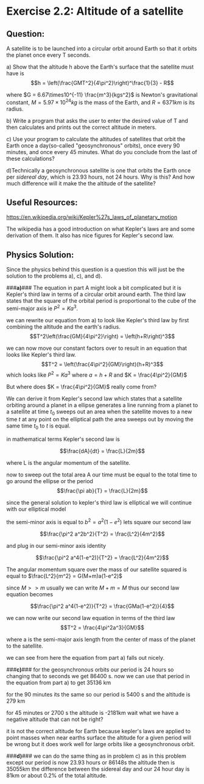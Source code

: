 # **Exercise 2.2: Altitude of a satellite**

## **Question:**
A satellite is to be launched into a circular orbit around Earth so that it orbits the planet once every T seconds.

a) Show that the altitude h above the Earth's surface that the satellite must have is 
$$h = \left(\frac{GMT^2}{4\pi^2}\right)^\frac{1}{3} - R$$

where $G = 6.67\times10^{-11} \frac{m^3}{kgs^2}$ is Newton's gravitational constant, $M = 5.97\times10^{24} kg$ is the mass of the Earth, and $R = 6371 km$ is its radius.  

b) Write a program that asks the user to enter the desired value of T and then calculates and prints out the correct altitude in meters.  
 
  
c) Use your program to calculate the altitudes of satellites that orbit the Earth once a day(so-called "geosynchronous" orbits), once every 90 minutes, and once every 45 minutes. What do you conclude from the last of these calculations?


d)Technically a geosynchronous satellite is one that orbits the Earth once per *sidereal day*, which is 23.93 hours, not 24 hours. Why is this? And how much difference will it make the the altitude of the satellite?
## **Useful Resources:**
https://en.wikipedia.org/wiki/Kepler%27s_laws_of_planetary_motion

The wikipedia has a good introduction on what Kepler's laws are and some derivation of them. It also has nice figures for Kepler's second law. 

## **Physics Solution:**

Since the physics behind this question is a question this will just be the  solution to the problems a), c), and d).

###**a)**###
The equation in part A might look a bit complicated but it is Kepler's third law in terms of a circular orbit around earth. The third law states that the square of the orbital period is proportional to the cube of the semi-major axis ie $P^2 = Ka^3$. 

we can rewrite our equation from a) to look like Kepler's third law by first combining the altitude and the earth's radius.
$$T^2\left(\frac{GM}{4\pi^2}\right) = \left(h+R\right)^3$$

we can now move our constant factors over to result in an equation that looks like Kepler's third law.
$$T^2 = \left(\frac{4\pi^2}{GM}\right)(h+R)^3$$
which looks like $P^2 = Ka^3$ where $a = h + R$ and $K = \frac{4\pi^2}{GM}$

But where does $K = \frac{4\pi^2}{GM}$ really come from? 

We can derive it from Kepler's second law which states that a satellite orbiting around a planet in a ellipse generates a line running from a planet to a satellite at time $t_{0}$ sweeps out an area when the satellite moves to a new time $t$ at any point on the elliptical path the area sweeps out by moving the same time $t_{0}$ to $t$  is equal. 

in mathematical terms Kepler's second law is 

$$\frac{dA}{dt} = \frac{L}{2m}$$

where L is the angular momentum of the satellite.

now to sweep out the total area A our time must be equal to the total time to go around the ellipse or the period
$$\frac{\pi ab}{T} = \frac{L}{2m}$$

since the general solution to kepler's third law is elliptical we will continue with our elliptical model

the semi-minor axis is equal to $b^2 = a^2(1-e^2)$
lets square our second law 

$$\frac{\pi^2 a^2b^2}{T^2} = \frac{L^2}{4m^2}$$

and plug in our semi-minor axis identity

$$\frac{\pi^2 a^4(1-e^2)}{T^2} = \frac{L^2}{4m^2}$$

The angular momentum square over the mass of our satellite squared is equal to $\frac{L^2}{m^2} = G(M+m)a(1-e^2)$

since $M >> m$ usually we can write $M + m = M$
thus our second law equation becomes

$$\frac{\pi^2 a^4(1-e^2)}{T^2} = \frac{GMa(1-e^2)}{4}$$

we can now write our second law equation in terms of the third law
$$T^2 = \frac{4\pi^2a^3}{GM}$$

where a is the semi-major axis length from the center of mass of the planet to the satellite. 

we can see from here the equation from part a) falls out nicely. 

###**c)**### 
for the geosynchronous orbits our period is 24 hours so changing that to seconds we get 86400 s. now we can use that period in the equation from part a) to get 35136 km

for the 90 minutes its the same so our period is 5400 s and the altitude is 279 km 

for 45 minutes or 2700 s the altitude is -2181km wait what we have a negative altitude that can not be right? 

it is not the correct altitude for Earth because kepler's laws are applied to point masses when near earths surface the altitude for a given period will be wrong but it does work well for large orbits like a geosynchronous orbit. 

###**d)**###
we can do the same thing as in problem c) as in this problem except our period is now 23.93 hours or 86148s the altitude then is 35055km the difference between the sidereal day and our 24 hour day is 81km or about 0.2% of the total altitude.